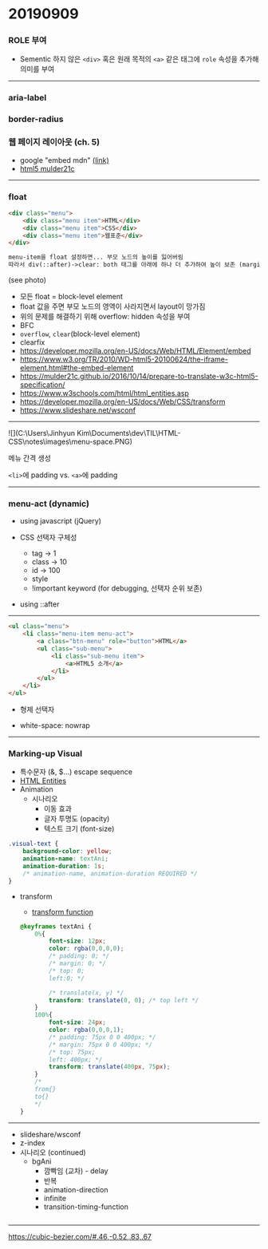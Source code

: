 # 20190909

### ROLE 부여

- Sementic 하지 않은 `<div>` 혹은 원래 목적의 `<a>` 같은 태그에 `role` 속성을 추가해 의미를 부여



------

### aria-label

### border-radius

### 웹 페이지 레이아웃 (ch. 5)

* google "embed mdn" [(link)](https://www.w3.org/TR/2010/WD-html5-20100624/the-iframe-element.html#the-embed-element)
* [html5 mulder21c](https://mulder21c.github.io/2016/10/14/prepare-to-translate-w3c-html5-specification/)

---

### float

``` html
<div class="menu">
	<div class="menu item">HTML</div>
    <div class="menu item">CSS</div>
    <div class="menu item">웹표준</div>
</div>

menu-item을 float 설정하면... 부모 노드의 높이를 잃어버림
따라서 div(::after)->clear: both 태그를 아래에 하나 더 추가하여 높이 보존 (margin)
```

(see photo)

* 모든 float = block-level element
* float 값을 주면 부모 노드의 영역이 사라지면서 layout이 망가짐
* 위의 문제를 해결하기 위해 overflow: hidden 속성을 부여
* BFC
* `overflow`, `clear`(block-level element)
* clearfix
* https://developer.mozilla.org/en-US/docs/Web/HTML/Element/embed
* https://www.w3.org/TR/2010/WD-html5-20100624/the-iframe-element.html#the-embed-element
* https://mulder21c.github.io/2016/10/14/prepare-to-translate-w3c-html5-specification/
* https://www.w3schools.com/html/html_entities.asp
* https://developer.mozilla.org/en-US/docs/Web/CSS/transform
* https://www.slideshare.net/wsconf

---

![](C:\Users\Jinhyun Kim\Documents\dev\TIL\HTML-CSS\notes\images\menu-space.PNG)

메뉴 간격 생성

`<li>`에 padding vs. `<a>`에 padding

---

### menu-act (dynamic)

* using javascript (jQuery)
* CSS 선택자 구체성
  * tag -> 1
  * class -> 10
  * id -> 100
  * style
  * !important keyword (for debugging, 선택자 순위 보존)

* using ::after

---

```html
<ul class="menu">
    <li class="menu-item menu-act">
    	<a class="btn-menu" role="button">HTML</a>
        <ul class="sub-menu">
            <li class="sub-menu item">
            	<a>HTML5 소개</a>
            </li>
        </ul>
    </li>
</ul>
```

* 형제 선택자

* white-space: nowrap

---

### Marking-up Visual

* 특수문자 (&, $...) escape sequence
* [HTML Entities](https://www.w3schools.com/html/html_entities.asp)
* Animation
  * 시나리오
    * 이동 효과
    * 글자 투명도 (opacity)
    * 텍스트 크기 (font-size)

```css
.visual-text {
    background-color: yellow;
    animation-name: textAni;
    animation-duration: 1s;
    /* animation-name, animation-duration REQUIRED */
}
```

* transform

  * [transform function](https://developer.mozilla.org/en-US/docs/Web/CSS/transform)

  ``` css
  @keyframes textAni {
      0%{
          font-size: 12px;
          color: rgba(0,0,0,0);
          /* padding: 0; */
          /* margin: 0; */
          /* top: 0;
          left:0; */
  
          /* translate(x, y) */
          transform: translate(0, 0); /* top left */
      }
      100%{
          font-size: 24px;
          color: rgba(0,0,0,1);
          /* padding: 75px 0 0 400px; */
          /* margin: 75px 0 0 400px; */
          /* top: 75px;
          left: 400px; */
          transform: translate(400px, 75px);
      }
      /* 
      from{}
      to{}
      */
  }
  ```

---

* slideshare/wsconf
* z-index
* 시나리오 (continued)
  * bgAni
    * 깜빡임 (교차) - delay
    * 반복
    * animation-direction
    * infinite
    * transition-timing-function

``` css

```



---

https://cubic-bezier.com/#.46,-0.52,.83,.67

